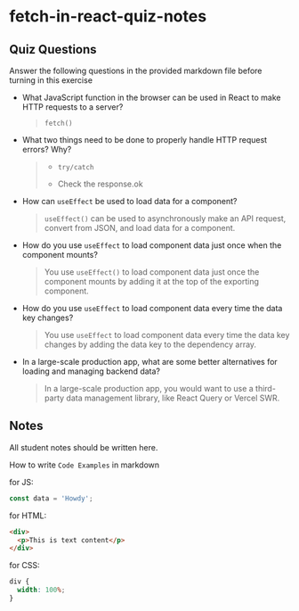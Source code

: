 # fetch-in-react-quiz-notes

## Quiz Questions

Answer the following questions in the provided markdown file before turning in this exercise

- What JavaScript function in the browser can be used in React to make HTTP requests to a server?

  > `fetch()`

- What two things need to be done to properly handle HTTP request errors? Why?

  > - `try/catch`
  >
  > - Check the response.ok

- How can `useEffect` be used to load data for a component?

  > `useEffect()` can be used to asynchronously make an API request, convert from JSON, and load data for a component.

- How do you use `useEffect` to load component data just once when the component mounts?

  > You use `useEffect()` to load component data just once the component mounts by adding it at the top of the exporting component.

- How do you use `useEffect` to load component data every time the data key changes?

  > You use `useEffect` to load component data every time the data key changes by adding the data key to the dependency array.

- In a large-scale production app, what are some better alternatives for loading and managing backend data?

  > In a large-scale production app, you would want to use a third-party data management library, like React Query or Vercel SWR.

## Notes

All student notes should be written here.

How to write `Code Examples` in markdown

for JS:

```javascript
const data = 'Howdy';
```

for HTML:

```html
<div>
  <p>This is text content</p>
</div>
```

for CSS:

```css
div {
  width: 100%;
}
```

